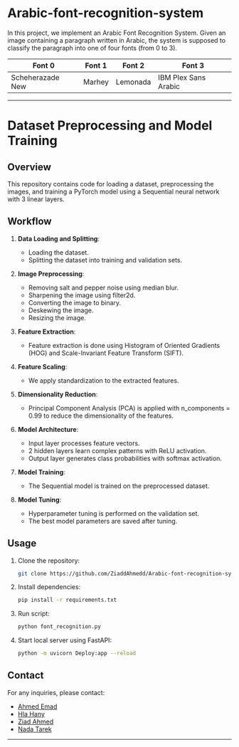 # Arabic-font-recognition-system
In this project, we implement an Arabic Font Recognition System. Given an image containing a paragraph written in Arabic, the system is supposed to classify the paragraph into one of four fonts (from 0 to 3).

|     Font 0     |  Font 1  |  Font 2  |       Font 3       |
|----------------|----------|----------|--------------------|
|Scheherazade New|  Marhey  | Lemonada |IBM Plex Sans Arabic|


---

# Dataset Preprocessing and Model Training

## Overview
This repository contains code for loading a dataset, preprocessing the images, and training a PyTorch model using a Sequential neural network with 3 linear layers.

## Workflow

1. **Data Loading and Splitting**:
   - Loading the dataset.
   - Splitting the dataset into training and validation sets.

2. **Image Preprocessing**:
   - Removing salt and pepper noise using median blur.
   - Sharpening the image using filter2d.
   - Converting the image to binary.
   - Deskewing the image.
   - Resizing the image.

3. **Feature Extraction**:
   - Feature extraction is done using Histogram of Oriented Gradients (HOG) and Scale-Invariant Feature Transform (SIFT).

4. **Feature Scaling**:
   - We apply standardization to the extracted features.

5. **Dimensionality Reduction**:
   - Principal Component Analysis (PCA) is applied with n_components = 0.99 to reduce the dimensionality of the features.

6. **Model Architecture**:
   - Input layer processes feature vectors.
   - 2 hidden layers learn complex patterns with ReLU activation.
   - Output layer generates class probabilities with softmax activation.

7. **Model Training**:
   - The Sequential model is trained on the preprocessed dataset.

8. **Model Tuning**:
   - Hyperparameter tuning is performed on the validation set.
   - The best model parameters are saved after tuning.

## Usage
1. Clone the repository:

   ```bash
   git clone https://github.com/ZiaddAhmedd/Arabic-font-recognition-system.git
   ```

2. Install dependencies:

   ```bash
   pip install -r requirements.txt
   ```

3. Run script:

   ```bash
   python font_recognition.py
   ```

4. Start local server using FastAPI:

   ```bash
   python -m uvicorn Deploy:app --reload
   ```

## Contact
For any inquiries, please contact:
- [Ahmed Emad](mailto:ahmed.younes01@eng-st.cu.edu.eg)
- [Hla Hany](mailto:hla.ahmed00@eng-st.cu.edu.eg)
- [Ziad Ahmed](mailto:ziad.abdelhameeed01@eng-st.cu.edu.eg)
- [Nada Tarek](mailto:nada.mohamed001@eng-st.cu.edu.eg)
---